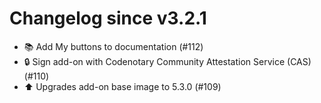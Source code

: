 # Changelog since v3.2.1
- 📚 Add My buttons to documentation (#112) 
- 🔒 Sign add-on with Codenotary Community Attestation Service (CAS) (#110) 
- ⬆️ Upgrades add-on base image to 5.3.0 (#109) 
